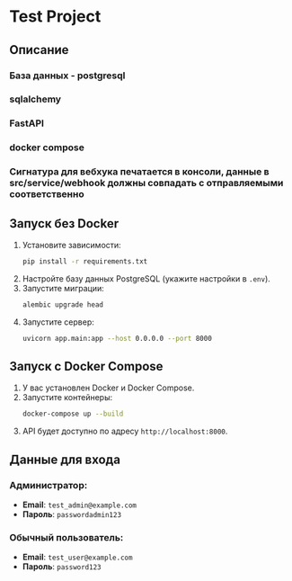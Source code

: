 # Test Project

## Описание
### База данных - postgresql
### sqlalchemy
### FastAPI
### docker compose


### Сигнатура для вебхука печатается в консоли, данные в src/service/webhook должны совпадать с отправляемыми соответственно


## Запуск без Docker
1. Установите зависимости:
    ```bash
    pip install -r requirements.txt
    ```
2. Настройте базу данных PostgreSQL (укажите настройки в `.env`).
3. Запустите миграции:
    ```bash
    alembic upgrade head
    ```
4. Запустите сервер:
    ```bash
    uvicorn app.main:app --host 0.0.0.0 --port 8000
    ```

## Запуск с Docker Compose
1. У вас установлен Docker и Docker Compose.
2. Запустите контейнеры:
    ```bash
    docker-compose up --build
    ```
3. API будет доступно по адресу `http://localhost:8000`.

## Данные для входа
### Администратор:
- **Email**: `test_admin@example.com`
- **Пароль**: `passwordadmin123`

### Обычный пользователь:
- **Email**: `test_user@example.com`
- **Пароль**: `password123`
